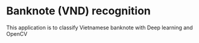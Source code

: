 # Banknote (VND) recognition

This application is to classify Vietnamese banknote with Deep learning and OpenCV
